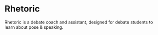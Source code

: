 # Rhetoric
Rhetoric is a debate coach and assistant, designed for debate students to learn about pose &amp; speaking.
